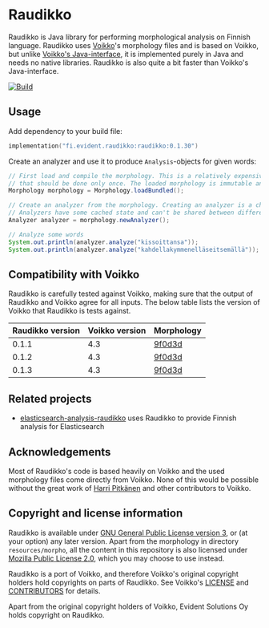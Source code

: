 # Raudikko

Raudikko is Java library for performing morphological analysis on Finnish language. Raudikko uses
[Voikko](https://voikko.puimula.org)'s morphology files and is based on Voikko, but unlike
[Voikko's Java-interface](https://voikko.puimula.org/java.html), it is implemented purely in Java and needs no native
libraries. Raudikko is also quite a bit faster than Voikko's Java-interface.

[![Build](https://github.com/EvidentSolutions/raudikko/actions/workflows/gradle-build.yml/badge.svg)](https://github.com/EvidentSolutions/raudikko/actions/workflows/gradle-build.yml)

## Usage

Add dependency to your build file:

```kotlin
implementation("fi.evident.raudikko:raudikko:0.1.30")
```

Create an analyzer and use it to produce `Analysis`-objects for given words:

```java
// First load and compile the morphology. This is a relatively expensive operation 
// that should be done only once. The loaded morphology is immutable and can be shared.
Morphology morphology = Morphology.loadBundled();

// Create an analyzer from the morphology. Creating an analyzer is a cheap operation. 
// Analyzers have some cached state and can't be shared between different threads. 
Analyzer analyzer = morphology.newAnalyzer();

// Analyze some words
System.out.println(analyzer.analyze("kissoittansa"));
System.out.println(analyzer.analyze("kahdellakymmenelläseitsemällä"));
```

## Compatibility with Voikko

Raudikko is carefully tested against Voikko, making sure that the output of Raudikko and Voikko agree for all inputs.
The below table lists the version of Voikko that Raudikko is tests against.

| Raudikko version | Voikko version |                                                                                     Morphology |
|------------------|----------------|------------------------------------------------------------------------------------------------|
| 0.1.1            |      4.3       | [9f0d3d](https://github.com/voikko/corevoikko/commit/9f0d3de39ac23a9776d1ec8c30a157a707955a50) |
| 0.1.2            |      4.3       | [9f0d3d](https://github.com/voikko/corevoikko/commit/9f0d3de39ac23a9776d1ec8c30a157a707955a50) |
| 0.1.3            |      4.3       | [9f0d3d](https://github.com/voikko/corevoikko/commit/9f0d3de39ac23a9776d1ec8c30a157a707955a50) |

## Related projects

- [elasticsearch-analysis-raudikko](https://github.com/EvidentSolutions/elasticsearch-analysis-raudikko) uses Raudikko to provide Finnish analysis for Elasticsearch

## Acknowledgements

Most of Raudikko's code is based heavily on Voikko and the used morphology files come directly from Voikko. None
of this would be possible without the great work of [Harri Pitkänen](https://github.com/hatapitk) and other 
contributors to Voikko.

## Copyright and license information

Raudikko is available under [GNU General Public License version 3](https://opensource.org/licenses/GPL-3.0),
or (at your option) any later version.  Apart from the morphology in directory `resources/morpho`, all the 
content in this repository is also licensed under [Mozilla Public License 2.0](https://opensource.org/licenses/MPL-2.0),
which you may choose to use instead.

Raudikko is a port of Voikko, and therefore Voikko's original copyright holders hold copyrights on parts of Raudikko.
See Voikko's [LICENSE](https://github.com/voikko/corevoikko/blob/master/LICENSE) and
[CONTRIBUTORS](https://github.com/voikko/corevoikko/blob/master/voikko-fi/CONTRIBUTORS) for details.

Apart from the original copyright holders of Voikko, Evident Solutions Oy holds copyright on Raudikko. 
